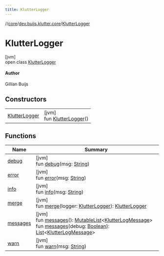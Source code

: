 ```yaml
---
title: KlutterLogger
---
```

//[core](../../../index.html)/[dev.buijs.klutter.core](../index.html)/[KlutterLogger](index.html)



# KlutterLogger



[jvm]\
open class [KlutterLogger](index.html)

#### Author



Gillian Buijs



## Constructors


| | |
|---|---|
| [KlutterLogger](-klutter-logger.html) | [jvm]<br>fun [KlutterLogger](-klutter-logger.html)() |


## Functions


| Name | Summary |
|---|---|
| [debug](debug.html) | [jvm]<br>fun [debug](debug.html)(msg: [String](https://kotlinlang.org/api/latest/jvm/stdlib/kotlin/-string/index.html)) |
| [error](error.html) | [jvm]<br>fun [error](error.html)(msg: [String](https://kotlinlang.org/api/latest/jvm/stdlib/kotlin/-string/index.html)) |
| [info](info.html) | [jvm]<br>fun [info](info.html)(msg: [String](https://kotlinlang.org/api/latest/jvm/stdlib/kotlin/-string/index.html)) |
| [merge](merge.html) | [jvm]<br>fun [merge](merge.html)(logger: [KlutterLogger](index.html)): [KlutterLogger](index.html) |
| [messages](messages.html) | [jvm]<br>fun [messages](messages.html)(): [MutableList](https://kotlinlang.org/api/latest/jvm/stdlib/kotlin.collections/-mutable-list/index.html)&lt;[KlutterLogMessage](../-klutter-log-message/index.html)&gt;<br>fun [messages](messages.html)(debug: [Boolean](https://kotlinlang.org/api/latest/jvm/stdlib/kotlin/-boolean/index.html)): [List](https://kotlinlang.org/api/latest/jvm/stdlib/kotlin.collections/-list/index.html)&lt;[KlutterLogMessage](../-klutter-log-message/index.html)&gt; |
| [warn](warn.html) | [jvm]<br>fun [warn](warn.html)(msg: [String](https://kotlinlang.org/api/latest/jvm/stdlib/kotlin/-string/index.html)) |

